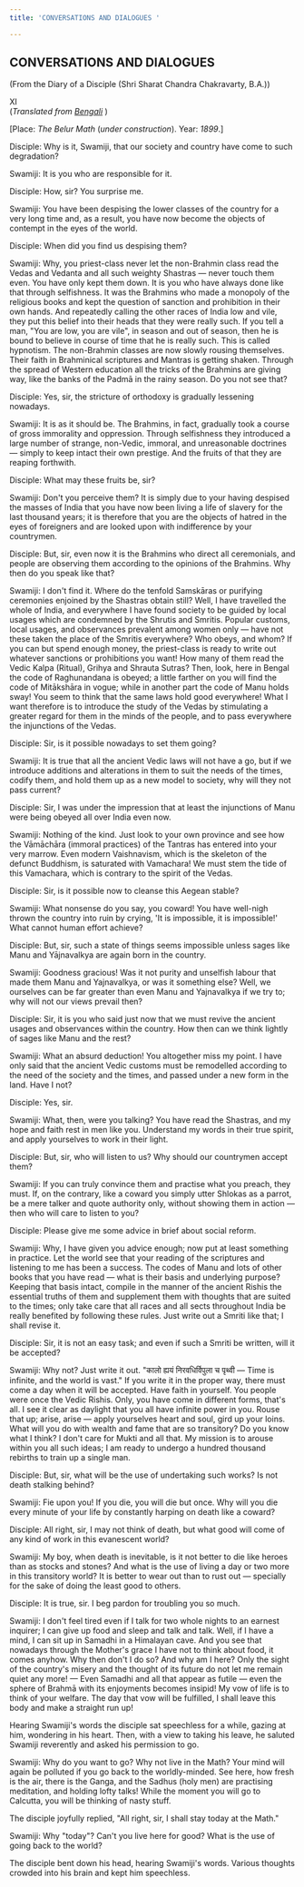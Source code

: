 ```yaml
---
title: 'CONVERSATIONS AND DIALOGUES '

---
```





  

## CONVERSATIONS AND DIALOGUES

(From the Diary of a Disciple (Shri Sharat Chandra Chakravarty, B.A.))

XI  
(*Translated from [Bengali](swami_shishya_27e7_11.pdf)* )

\[Place: *The Belur Math* (*under construction*). Year: *1899*.\]

Disciple: Why is it, Swamiji, that our society and country have come to
such degradation?

Swamiji: It is you who are responsible for it.

Disciple: How, sir? You surprise me.

Swamiji: You have been despising the lower classes of the country for a
very long time and, as a result, you have now become the objects of
contempt in the eyes of the world.

Disciple: When did you find us despising them?

Swamiji: Why, you priest-class never let the non-Brahmin class read the
Vedas and Vedanta and all such weighty Shastras — never touch them even.
You have only kept them down. It is you who have always done like that
through selfishness. It was the Brahmins who made a monopoly of the
religious books and kept the question of sanction and prohibition in
their own hands. And repeatedly calling the other races of India low and
vile, they put this belief into their heads that they were really such.
If you tell a man, "You are low, you are vile", in season and out of
season, then he is bound to believe in course of time that he is really
such. This is called hypnotism. The non-Brahmin classes are now slowly
rousing themselves. Their faith in Brahminical scriptures and Mantras is
getting shaken. Through the spread of Western education all the tricks
of the Brahmins are giving way, like the banks of the Padmā in the rainy
season. Do you not see that?

Disciple: Yes, sir, the stricture of orthodoxy is gradually lessening
nowadays.

Swamiji: It is as it should be. The Brahmins, in fact, gradually took a
course of gross immorality and oppression. Through selfishness they
introduced a large number of strange, non-Vedic, immoral, and
unreasonable doctrines — simply to keep intact their own prestige. And
the fruits of that they are reaping forthwith.

Disciple: What may these fruits be, sir?

Swamiji: Don't you perceive them? It is simply due to your having
despised the masses of India that you have now been living a life of
slavery for the last thousand years; it is therefore that you are the
objects of hatred in the eyes of foreigners and are looked upon with
indifference by your countrymen.

Disciple: But, sir, even now it is the Brahmins who direct all
ceremonials, and people are observing them according to the opinions of
the Brahmins. Why then do you speak like that?

Swamiji: I don't find it. Where do the tenfold Samskāras or purifying
ceremonies enjoined by the Shastras obtain still? Well, I have travelled
the whole of India, and everywhere I have found society to be guided by
local usages which are condemned by the Shrutis and Smritis. Popular
customs, local usages, and observances prevalent among women only — have
not these taken the place of the Smritis everywhere? Who obeys, and
whom? If you can but spend enough money, the priest-class is ready to
write out whatever sanctions or prohibitions you want! How many of them
read the Vedic Kalpa (Ritual), Grihya and Shrauta Sutras? Then, look,
here in Bengal the code of Raghunandana is obeyed; a little farther on
you will find the code of Mitākshāra in vogue; while in another part the
code of Manu holds sway! You seem to think that the same laws hold good
everywhere! What I want therefore is to introduce the study of the Vedas
by stimulating a greater regard for them in the minds of the people, and
to pass everywhere the injunctions of the Vedas.

Disciple: Sir, is it possible nowadays to set them going?

Swamiji: It is true that all the ancient Vedic laws will not have a go,
but if we introduce additions and alterations in them to suit the needs
of the times, codify them, and hold them up as a new model to society,
why will they not pass current?

Disciple: Sir, I was under the impression that at least the injunctions
of Manu were being obeyed all over India even now.

Swamiji: Nothing of the kind. Just look to your own province and see how
the Vāmāchāra (immoral practices) of the Tantras has entered into your
very marrow. Even modern Vaishnavism, which is the skeleton of the
defunct Buddhism, is saturated with Vamachara! We must stem the tide of
this Vamachara, which is contrary to the spirit of the Vedas.

Disciple: Sir, is it possible now to cleanse this Aegean stable?

Swamiji: What nonsense do you say, you coward! You have well-nigh thrown
the country into ruin by crying, 'It is impossible, it is impossible!'
What cannot human effort achieve?

Disciple: But, sir, such a state of things seems impossible unless sages
like Manu and Yājnavalkya are again born in the country.

Swamiji: Goodness gracious! Was it not purity and unselfish labour that
made them Manu and Yajnavalkya, or was it something else? Well, we
ourselves can be far greater than even Manu and Yajnavalkya if we try
to; why will not our views prevail then?

Disciple: Sir, it is you who said just now that we must revive the
ancient usages and observances within the country. How then can we think
lightly of sages like Manu and the rest?

Swamiji: What an absurd deduction! You altogether miss my point. I have
only said that the ancient Vedic customs must be remodelled according to
the need of the society and the times, and passed under a new form in
the land. Have I not?

Disciple: Yes, sir.

Swamiji: What, then, were you talking? You have read the Shastras, and
my hope and faith rest in men like you. Understand my words in their
true spirit, and apply yourselves to work in their light.

Disciple: But, sir, who will listen to us? Why should our countrymen
accept them?

Swamiji: If you can truly convince them and practise what you preach,
they must. If, on the contrary, like a coward you simply utter Shlokas
as a parrot, be a mere talker and quote authority only, without showing
them in action — then who will care to listen to you?

Disciple: Please give me some advice in brief about social reform.

Swamiji: Why, I have given you advice enough; now put at least something
in practice. Let the world see that your reading of the scriptures and
listening to me has been a success. The codes of Manu and lots of other
books that you have read — what is their basis and underlying purpose?
Keeping that basis intact, compile in the manner of the ancient Rishis
the essential truths of them and supplement them with thoughts that are
suited to the times; only take care that all races and all sects
throughout India be really benefited by following these rules. Just
write out a Smriti like that; I shall revise it.

Disciple: Sir, it is not an easy task; and even if such a Smriti be
written, will it be accepted?

Swamiji: Why not? Just write it out. "कालो ह्ययं निरवधिर्विपुला च पृथ्वी
— Time is infinite, and the world is vast." If you write it in the
proper way, there must come a day when it will be accepted. Have faith
in yourself. You people were once the Vedic Rishis. Only, you have come
in different forms, that's all. I see it clear as daylight that you all
have infinite power in you. Rouse that up; arise, arise — apply
yourselves heart and soul, gird up your loins. What will you do with
wealth and fame that are so transitory? Do you know what I think? I
don't care for Mukti and all that. My mission is to arouse within you
all such ideas; I am ready to undergo a hundred thousand rebirths to
train up a single man.

Disciple: But, sir, what will be the use of undertaking such works? Is
not death stalking behind?

Swamiji: Fie upon you! If you die, you will die but once. Why will you
die every minute of your life by constantly harping on death like a
coward?

Disciple: All right, sir, I may not think of death, but what good will
come of any kind of work in this evanescent world?

Swamiji: My boy, when death is inevitable, is it not better to die like
heroes than as stocks and stones? And what is the use of living a day or
two more in this transitory world? It is better to wear out than to rust
out  — specially for the sake of doing the least good to others.

Disciple: It is true, sir. I beg pardon for troubling you so much.

Swamiji: I don't feel tired even if I talk for two whole nights to an
earnest inquirer; I can give up food and sleep and talk and talk. Well,
if I have a mind, I can sit up in Samadhi in a Himalayan cave. And you
see that nowadays through the Mother's grace I have not to think about
food, it comes anyhow. Why then don't I do so? And why am I here? Only
the sight of the country's misery and the thought of its future do not
let me remain quiet any more! — Even Samadhi and all that appear as
futile — even the sphere of Brahmā with its enjoyments becomes insipid!
My vow of life is to think of your welfare. The day that vow will be
fulfilled, I shall leave this body and make a straight run up!

Hearing Swamiji's words the disciple sat speechless for a while, gazing
at him, wondering in his heart. Then, with a view to taking his leave,
he saluted Swamiji reverently and asked his permission to go.

Swamiji: Why do you want to go? Why not live in the Math? Your mind will
again be polluted if you go back to the worldly-minded. See here, how
fresh is the air, there is the Ganga, and the Sadhus (holy men) are
practising meditation, and holding lofty talks! While the moment you
will go to Calcutta, you will be thinking of nasty stuff.

The disciple joyfully replied, "All right, sir, I shall stay today at
the Math."

Swamiji: Why "today"? Can't you live here for good? What is the use of
going back to the world?

The disciple bent down his head, hearing Swamiji's words. Various
thoughts crowded into his brain and kept him speechless.


